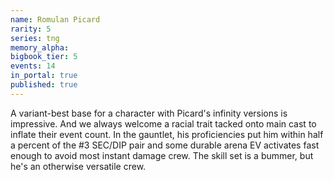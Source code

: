 ```yaml
---
name: Romulan Picard
rarity: 5
series: tng
memory_alpha:
bigbook_tier: 5
events: 14
in_portal: true
published: true
---
```


A variant-best base for a character with Picard's infinity versions is impressive. And we always welcome a racial trait tacked onto main cast to inflate their event count. In the gauntlet, his proficiencies put him within half a percent of the #3 SEC/DIP pair and some durable arena EV activates fast enough to avoid most instant damage crew. The skill set is a bummer, but he's an otherwise versatile crew.
